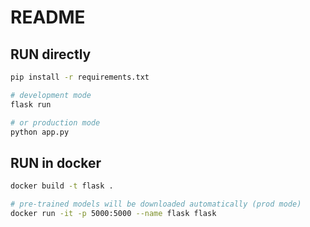 # README

## RUN directly

```sh
pip install -r requirements.txt

# development mode
flask run

# or production mode
python app.py
```

## RUN in docker

```sh
docker build -t flask .

# pre-trained models will be downloaded automatically (prod mode)
docker run -it -p 5000:5000 --name flask flask


